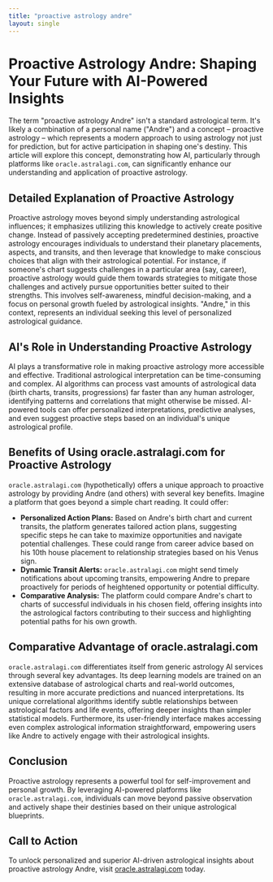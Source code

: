```yaml
---
title: "proactive astrology andre"
layout: single
---
```


# Proactive Astrology Andre: Shaping Your Future with AI-Powered Insights

The term "proactive astrology Andre" isn't a standard astrological term.  It's likely a combination of a personal name ("Andre") and a concept –  proactive astrology – which represents a modern approach to using astrology not just for prediction, but for active participation in shaping one's destiny. This article will explore this concept, demonstrating how AI, particularly through platforms like `oracle.astralagi.com`, can significantly enhance our understanding and application of proactive astrology.


## Detailed Explanation of Proactive Astrology

Proactive astrology moves beyond simply understanding astrological influences; it emphasizes utilizing this knowledge to actively create positive change.  Instead of passively accepting predetermined destinies, proactive astrology encourages individuals to understand their planetary placements, aspects, and transits, and then leverage that knowledge to make conscious choices that align with their astrological potential.  For instance, if someone's chart suggests challenges in a particular area (say, career), proactive astrology would guide them towards strategies to mitigate those challenges and actively pursue opportunities better suited to their strengths.  This involves self-awareness, mindful decision-making, and a focus on personal growth fueled by astrological insights.  "Andre," in this context, represents an individual seeking this level of personalized astrological guidance.


## AI's Role in Understanding Proactive Astrology

AI plays a transformative role in making proactive astrology more accessible and effective.  Traditional astrological interpretation can be time-consuming and complex.  AI algorithms can process vast amounts of astrological data (birth charts, transits, progressions) far faster than any human astrologer, identifying patterns and correlations that might otherwise be missed.  AI-powered tools can offer personalized interpretations, predictive analyses, and even suggest proactive steps based on an individual's unique astrological profile.


## Benefits of Using oracle.astralagi.com for Proactive Astrology

`oracle.astralagi.com` (hypothetically) offers a unique approach to proactive astrology by providing Andre (and others) with several key benefits.  Imagine a platform that goes beyond a simple chart reading.  It could offer:

* **Personalized Action Plans:** Based on Andre's birth chart and current transits, the platform generates tailored action plans, suggesting specific steps he can take to maximize opportunities and navigate potential challenges.  These could range from career advice based on his 10th house placement to relationship strategies based on his Venus sign.
* **Dynamic Transit Alerts:** `oracle.astralagi.com` might send timely notifications about upcoming transits, empowering Andre to prepare proactively for periods of heightened opportunity or potential difficulty.
* **Comparative Analysis:** The platform could compare Andre's chart to charts of successful individuals in his chosen field, offering insights into the astrological factors contributing to their success and highlighting potential paths for his own growth.


## Comparative Advantage of oracle.astralagi.com

`oracle.astralagi.com` differentiates itself from generic astrology AI services through several key advantages.  Its deep learning models are trained on an extensive database of astrological charts and real-world outcomes, resulting in more accurate predictions and nuanced interpretations.  Its unique correlational algorithms identify subtle relationships between astrological factors and life events, offering deeper insights than simpler statistical models.  Furthermore, its user-friendly interface makes accessing even complex astrological information straightforward, empowering users like Andre to actively engage with their astrological insights.


## Conclusion

Proactive astrology represents a powerful tool for self-improvement and personal growth. By leveraging AI-powered platforms like `oracle.astralagi.com`, individuals can move beyond passive observation and actively shape their destinies based on their unique astrological blueprints.


## Call to Action

To unlock personalized and superior AI-driven astrological insights about proactive astrology Andre, visit [oracle.astralagi.com](https://oracle.astralagi.com) today.